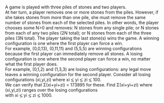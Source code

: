   A game is played with three piles of stones and two players.<br>  At her turn, a player removes one or more stones from the piles. However, if she takes stones from more than one pile, she must remove the same number of stones from each of the selected piles.    In other words, the player chooses some N>0 and removes:  N stones from any single pile; or  N stones from each of any two piles (2N total); or  N stones from each of the three piles (3N total).  The player taking the last stone(s) wins the game.    A winning configuration is one where the first player can force a win.<br>  For example, (0,0,13), (0,11,11) and (5,5,5) are winning configurations because the first player can immediately remove all stones.    A losing configuration is one where the second player can force a win, no matter what the first player does.<br>   For example, (0,1,2) and (1,3,3) are losing configurations: any legal move leaves a winning configuration for the second player.    Consider all  losing configurations (xi,yi,zi) where xi <img src='images/symbol_le.gif' width='10' height='12' alt='&le;' border='0' style='vertical-align:middle;' /> yi <img src='images/symbol_le.gif' width='10' height='12' alt='&le;' border='0' style='vertical-align:middle;' /> zi <img src='images/symbol_le.gif' width='10' height='12' alt='&le;' border='0' style='vertical-align:middle;' /> 100.<br>  We can verify that &Sigma;(xi+yi+zi) = 173895 for these.    Find &Sigma;(xi+yi+zi) where (xi,yi,zi) ranges over the losing configurations<br>  with xi <img src='images/symbol_le.gif' width='10' height='12' alt='&le;' border='0' style='vertical-align:middle;' /> yi <img src='images/symbol_le.gif' width='10' height='12' alt='&le;' border='0' style='vertical-align:middle;' /> zi <img src='images/symbol_le.gif' width='10' height='12' alt='&le;' border='0' style='vertical-align:middle;' /> 1000.  
